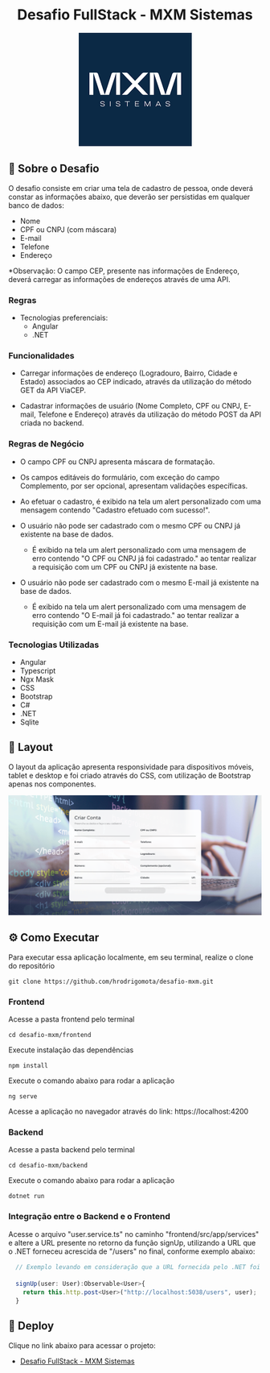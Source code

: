 <div align="center">

# Desafio FullStack - MXM Sistemas

![MXM](./frontend/src/assets/mxm-logo.png)

</div>

## 📖 Sobre o Desafio

O desafio consiste em criar uma tela de cadastro de pessoa, onde deverá constar as informações abaixo, que deverão ser persistidas em qualquer banco de dados:

- Nome
- CPF ou CNPJ (com máscara)
- E-mail
- Telefone
- Endereço

*Observação: O campo CEP, presente nas informações de Endereço, deverá carregar as informações de endereços através de uma API.

### Regras

- Tecnologias preferenciais:
  - Angular
  - .NET

### Funcionalidades

- Carregar informações de endereço (Logradouro, Bairro, Cidade e Estado) associados ao CEP indicado, através da utilização do método GET da API ViaCEP.

- Cadastrar informações de usuário (Nome Completo, CPF ou CNPJ, E-mail, Telefone e Endereço) através da utilização do método POST da API criada no backend.

### Regras de Negócio

- O campo CPF ou CNPJ apresenta máscara de formatação.

- Os campos editáveis do formulário, com exceção do campo Complemento, por ser opcional, apresentam validações específicas.

- Ao efetuar o cadastro, é exibido na tela um alert personalizado com uma mensagem contendo "Cadastro efetuado com sucesso!".

- O usuário não pode ser cadastrado com o mesmo CPF ou CNPJ já existente na base de dados.

  - É exibido na tela um alert personalizado com uma mensagem de erro contendo "O CPF ou CNPJ já foi cadastrado." ao tentar realizar a requisição com um CPF ou CNPJ já existente na base.

- O usuário não pode ser cadastrado com o mesmo E-mail já existente na base de dados.

  - É exibido na tela um alert personalizado com uma mensagem de erro contendo "O E-mail já foi cadastrado." ao tentar realizar a requisição com um E-mail já existente na base.

### Tecnologias Utilizadas

- Angular
- Typescript
- Ngx Mask
- CSS
- Bootstrap
- C#
- .NET
- Sqlite

## 🎨 Layout

O layout da aplicação apresenta responsividade para dispositivos móveis, tablet e desktop e foi criado através do CSS, com utilização de Bootstrap apenas nos componentes.

<p align="center">
  <img src="./frontend/src/assets/project-screen.png" alt="Project Screen" width="800px">
</p>

## ⚙️ Como Executar

Para executar essa aplicação localmente, em seu terminal, realize o clone do repositório

```
git clone https://github.com/hrodrigomota/desafio-mxm.git
```

### Frontend

Acesse a pasta frontend pelo terminal
```
cd desafio-mxm/frontend
```
Execute instalação das dependências
```
npm install
```
Execute o comando abaixo para rodar a aplicação
```
ng serve
```
Acesse a aplicação no navegador através do link: https://localhost:4200

### Backend

Acesse a pasta backend pelo terminal
```
cd desafio-mxm/backend
```
Execute o comando abaixo para rodar a aplicação
```
dotnet run
```

### Integração entre o Backend e o Frontend

Acesse o arquivo "user.service.ts" no caminho "frontend/src/app/services" e altere a URL presente no retorno da função signUp, utilizando a URL que o .NET forneceu acrescida de "/users" no final, conforme exemplo abaixo:

```ts
  // Exemplo levando em consideração que a URL fornecida pelo .NET foi http://localhost:5038

  signUp(user: User):Observable<User>{
    return this.http.post<User>("http://localhost:5038/users", user);
  }

```

## 🚀 Deploy

Clique no link abaixo para acessar o projeto:

- [Desafio FullStack - MXM Sistemas](https://app-desafio-mxm.netlify.app/)